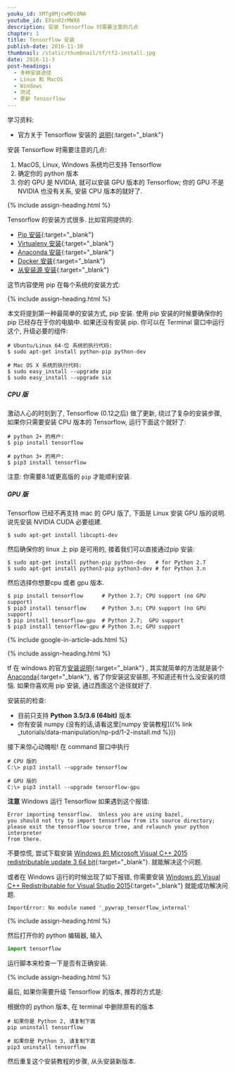 ```yaml
---
youku_id: XMTg0MjcwMDc0NA
youtube_id: EXsn02rMWX8
description: 安装 Tensorflow 时需要注意的几点
chapter: 1
title: Tensorflow 安装
publish-date: 2016-11-30
thumbnail: /static/thumbnail/tf/tf2-install.jpg
date: 2016-11-3
post-headings:
  - 多种安装途径
  - Linux 和 MacOS
  - Windows
  - 测试
  - 更新 Tensorflow
---
```



学习资料:
  * 官方关于 Tensorflow 安装的 [说明](https://www.tensorflow.org/versions/master/get_started/os_setup.html){:target="_blank"}

安装 Tensorflow 时需要注意的几点:

1. MacOS, Linux, Windows 系统均已支持 Tensorflow
2. 确定你的 python 版本
3. 你的 GPU 是 NVIDIA, 就可以安装 GPU 版本的 Tensorflow; 你的 GPU 不是 NVIDIA 也没有关系, 安装 CPU 版本的就好了.

{% include assign-heading.html %}

Tensorflow 的安装方式很多. 比如官网提供的:

* [Pip 安装](https://www.tensorflow.org/versions/master/get_started/os_setup.html#pip-installation){:target="_blank"}
* [Virtualenv 安装](https://www.tensorflow.org/versions/master/get_started/os_setup.html#virtualenv-installation){:target="_blank"}
* [Anaconda 安装](https://www.tensorflow.org/versions/master/get_started/os_setup.html#anaconda-installation){:target="_blank"}
* [Docker 安装](https://www.tensorflow.org/versions/master/get_started/os_setup.html#docker-installation){:target="_blank"}
* [从安装源 安装](https://www.tensorflow.org/versions/master/get_started/os_setup.html#installing-from-sources){:target="_blank"}

这节内容使用 pip 在每个系统的安装方式:


{% include assign-heading.html %}

本文将提到第一种最简单的安装方式, pip 安装.
使用 pip 安装的时候要确保你的 pip 已经存在于你的电脑中. 如果还没有安装 pip. 
你可以在 Terminal 窗口中运行这个, 升级必要的组件:

```shell
# Ubuntu/Linux 64-位 系统的执行代码:
$ sudo apt-get install python-pip python-dev

# Mac OS X 系统的执行代码:
$ sudo easy_install --upgrade pip
$ sudo easy_install --upgrade six
```

<h5 id="LM-CPU">CPU 版</h5>

激动人心的时刻到了, Tensorflow (0.12之后) 做了更新, 绕过了复杂的安装步骤, 如果你只需要安装
CPU 版本的 Tensorflow, 运行下面这个就好了:

```shell
# python 2+ 的用户:
$ pip install tensorflow

# python 3+ 的用户:
$ pip3 install tensorflow
```

注意: 你需要8.1或更高版的 `pip` 才能顺利安装.

<h5 id="LM-GPU">GPU 版</h5>

Tensorflow 已经不再支持 mac 的 GPU 版了, 下面是 Linux 安装 GPU 版的说明.
说先安装 NVIDIA CUDA 必要组建.

```shell
$ sudo apt-get install libcupti-dev
```

然后确保你的 linux 上 pip 是可用的, 接着我们可以直接通过pip 安装:

```shell
$ sudo apt-get install python-pip python-dev   # for Python 2.7
$ sudo apt-get install python3-pip python3-dev # for Python 3.n
```

然后选择你想要cpu 或者 gpu 版本.

```shell
$ pip install tensorflow      # Python 2.7; CPU support (no GPU support)
$ pip3 install tensorflow     # Python 3.n; CPU support (no GPU support)
$ pip install tensorflow-gpu  # Python 2.7;  GPU support
$ pip3 install tensorflow-gpu # Python 3.n; GPU support
```





{% include google-in-article-ads.html %}

{% include assign-heading.html %}

tf 在 windows 的官方[安装说明](https://www.tensorflow.org/install/install_windows){:target="_blank"}
, 其实就简单的方法就是装个 [Anaconda](https://www.continuum.io/downloads){:target="_blank"}, 省了你安装这安装那, 不知道还有什么没安装的烦恼.
如果你喜欢用 pip 安装, 通过西面这个途径就好了.


安装前的检查:

* 目前只支持 **Python 3.5/3.6 (64bit)** 版本
* 你有安装 numpy (没有的话,请看这里[numpy 安装教程]({% link _tutorials/data-manipulation/np-pd/1-2-install.md %}))

接下来惊心动魄啦! 在 command 窗口中执行

```shell
# CPU 版的
C:\> pip3 install --upgrade tensorflow

# GPU 版的
C:\> pip3 install --upgrade tensorflow-gpu
```

**注意** Windows 运行 Tensorflow 如果遇到这个报错:

```
Error importing tensorflow.  Unless you are using bazel,
you should not try to import tensorflow from its source directory;
please exit the tensorflow source tree, and relaunch your python interpreter
from there.
```

不要惊慌, 尝试下载安装 [Windows 的 Microsoft Visual C++ 2015 redistributable update 3 64 bit](https://www.visualstudio.com/downloads/){:target="_blank"}.
就能解决这个问题.

或者在 Windows 运行的时候出现了如下报错, 你需要安装 [Windows 的 Visual C++ Redistributable for Visual Studio 2015](https://www.microsoft.com/en-us/download/confirmation.aspx?id=48145){:target="_blank"} 就能成功解决问题.

```
ImportError: No module named '_pywrap_tensorflow_internal'
```







{% include assign-heading.html %}

然后打开你的 python 编辑器, 输入

```python
import tensorflow
```

运行脚本来检查一下是否有正确安装.


{% include assign-heading.html %}

最后, 如果你需要升级 Tensorflow 的版本, 推荐的方式是:

根据你的 python 版本, 在 terminal 中删除原有的版本

```shell
# 如果你是 Python 2, 请复制下面
pip uninstall tensorflow

# 如果你是 Python 3, 请复制下面
pip3 uninstall tensorflow
```

然后重复这个安装教程的步骤, 从头安装新版本.
